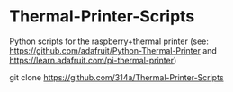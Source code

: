 # Thermal-Printer-Scripts
Python scripts for the raspberry+thermal printer 
(see: https://github.com/adafruit/Python-Thermal-Printer and https://learn.adafruit.com/pi-thermal-printer)

git clone https://github.com/314a/Thermal-Printer-Scripts
